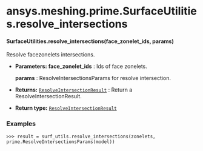 # ansys.meshing.prime.SurfaceUtilities.resolve_intersections

#### SurfaceUtilities.resolve_intersections(face_zonelet_ids, params)

Resolve facezonelets intersections.

* **Parameters:**
  **face_zonelet_ids**
  : Ids of face zonelets.

  **params**
  : ResolveIntersectionsParams for resolve intersection.
* **Returns:**
  [`ResolveIntersectionResult`](ansys.meshing.prime.ResolveIntersectionResult.md#ansys.meshing.prime.ResolveIntersectionResult)
  : Return a ResolveIntersectionResult.
* **Return type:**
  [`ResolveIntersectionResult`](ansys.meshing.prime.ResolveIntersectionResult.md#ansys.meshing.prime.ResolveIntersectionResult)

### Examples

```pycon
>>> result = surf_utils.resolve_intersections(zonelets, prime.ResolveIntersectionsParams(model))
```

<!-- !! processed by numpydoc !! -->
